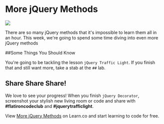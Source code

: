 # More jQuery Methods

<img src="https://s3.amazonaws.com/after-school-assets/typing-fast.gif">

There are so many jQuery methods that it's impossible to learn them all in an hour. This week, we're going to spend some time diving into even more jQuery methods

##Some Things You Should Know

You're going to be tackling the lesson `jQuery Traffic Light`. If you finish that and still want more, take a stab at the `##` lab. 

## Share Share Share!

We love to see your progress! When you finish `jQuery Decorator`, screenshot your stylish new living room or code and share with **\#flatironcodeclub** and **\#jquerytrafficlight**.


<p data-visibility='hidden'>View <a href='https://learn.co/lessons/hs-code-club-more-jquery-methods-intro' title='More jQuery Methods'>More jQuery Methods</a> on Learn.co and start learning to code for free.</p>
